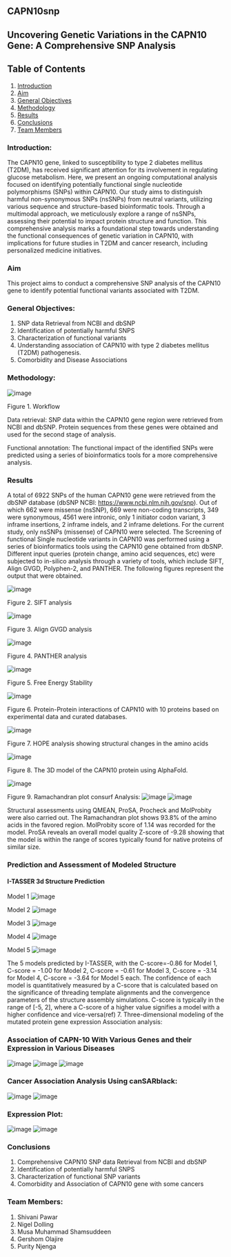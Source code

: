 ## CAPN10snp

## Uncovering Genetic Variations in the CAPN10 Gene: A Comprehensive SNP Analysis

## Table of Contents
1. [Introduction]("Introduction")
2. [Aim]("Aim")
3. [General Objectives]("General-Objectives")
4. [Methodology]("Methodology")
5. [Results]("Results")
6. [Conclusions]("Conclusions")
7. [Team Members]("Team_Members")


### Introduction:
The CAPN10 gene, linked to susceptibility to type 2 diabetes mellitus (T2DM), has received significant attention for its involvement in regulating glucose metabolism. Here, we present an ongoing computational analysis focused on identifying potentially functional single nucleotide polymorphisms (SNPs) within CAPN10. Our study aims to distinguish harmful non-synonymous SNPs (nsSNPs) from neutral variants, utilizing various sequence and structure-based bioinformatic tools. Through a multimodal approach, we meticulously explore a range of nsSNPs, assessing their potential to impact protein structure and function. This comprehensive analysis marks a foundational step towards understanding the functional consequences of genetic variation in CAPN10, with implications for future studies in T2DM and cancer research, including personalized medicine initiatives.

### Aim
This project aims to conduct a comprehensive SNP analysis of the CAPN10 gene to identify potential functional variants associated with T2DM.

### General Objectives:
1. SNP data Retrieval from NCBI and dbSNP
2. Identification of potentially harmful SNPS
3. Characterization of functional variants
4. Understanding association of CAPN10 with type 2 diabetes mellitus (T2DM) pathogenesis.
5. Comorbidity and Disease Associations

   
<!--Retrieve SNP data: Collect high-quality SNP data within the CAPN10 gene region from public genomic databases such as NCBI dbSNP.

Functional annotation: Predict the functional significance of identified SNPs using bioinformatics tools such as SIFT and PolyPhen-2 to assess their potential impact on protein structure and function.

Linkage disequilibrium analysis: Investigate the patterns of linkage disequilibrium and identify haplotype blocks within the CAPN10 gene region to understand the genetic architecture.

Association analysis: Assess the association of identified SNPs with T2DM and cancer susceptibility using available genetic datasets and perform statistical analyses to determine their significance.

Functional validation: Validate the functional relevance of prioritized SNPs using in vitro assays or functional genomics approaches to elucidate their role in T2DM pathogenesis and carcinogenesis.-->


### Methodology:
![image](https://github.com/omicscodeathon/capn10snp/blob/main/figures/Workflow_CAPN10snp.jpg)

Figure 1. Workflow

Data retrieval: SNP data within the CAPN10 gene region were retrieved from NCBI and dbSNP. Protein sequences from these genes were obtained and used for the second stage of analysis.

Functional annotation: The functional impact of the identified SNPs were predicted using a series of bioinformatics tools for a more comprehensive analysis. 


### Results

A total of 6922 SNPs of the human CAPN10 gene were retrieved from the dbSNP database (dbSNP NCBI: https://www.ncbi.nlm.nih.gov/snp). Out of which 662 were missense (nsSNP), 669 were non-coding transcripts, 349 were synonymous, 4561 were intronic, only 1 initiator codon variant, 3 inframe insertions, 2 inframe indels, and 2 inframe deletions. For the current study, only nsSNPs (missense) of CAPN10 were selected.
The Screening of functional Single nucleotide variants in CAPN10 was performed using a series of bioinformatics tools using the CAPN10 gene obtained from dbSNP. Different input queries (protein change, amino acid sequences, etc) were subjected to in-silico analysis through a variety of tools, which include SIFT, Align GVGD, Polyphen-2, and PANTHER. The following figures represent the output that were obtained.


![image](figures/SIFT_analysis.jpg)

Figure 2. SIFT analysis


![image](figures/align_GVGD.png)

Figure 3. Align GVGD analysis


![image](figures/panther_analysis.png)

Figure 4. PANTHER analysis

![image](figures/free_energy_stability_prediction.png)

Figure 5. Free Energy Stability

![image](figures/protein-protein_interaction.png)

Figure 6. Protein-Protein interactions of CAPN10 with 10 proteins based on experimental data and curated databases.


![image](figures/HOPE_Mutations.png)

Figure 7. HOPE analysis showing structural changes in the amino acids

![image](figures/3D_3.png)

Figure 8. The 3D model of the CAPN10 protein using AlphaFold. 

![image](figures/3D_1.png)

Figure 9. Ramachandran plot
consurf Analysis:
![image](https://github.com/omicscodeathon/capn10snp/blob/main/figures/ConSurf_1.png)
![image](https://github.com/omicscodeathon/capn10snp/blob/main/figures/ConSurf_3D.png)


Structural assessments using QMEAN, ProSA, Procheck and MolProbity were also carried out. The Ramachandran plot shows 93.8% of the amino acids in the favored region. MolProbity score of 1.14 was recorded for the model. ProSA reveals an overall model quality Z-score of -9.28 showing that the model is within the range of scores typically found for native proteins of similar size.
### Prediction and Assessment of Modeled Structure
#### I-TASSER 3d Structure Prediction

Model 1
![image](https://github.com/omicscodeathon/capn10snp/blob/main/output/model1.gif)

Model 2
![image](https://github.com/omicscodeathon/capn10snp/blob/main/output/model2.gif)

Model 3
![image](https://github.com/omicscodeathon/capn10snp/blob/main/output/model3.gif)

Model 4
![image](https://github.com/omicscodeathon/capn10snp/blob/main/output/model4.gif)

Model 5
![image](https://github.com/omicscodeathon/capn10snp/blob/main/output/model5.gif)

The 5 models predicted by I-TASSER, with the C-score=-0.86 for Model 1, C-score = -1.00 for Model 2, C-score = -0.61 for Model 3, C-score = -3.14 for Model 4, C-score = -3.64 for Model 5 each. The confidence of each model is quantitatively measured by a C-score that is calculated based on the significance of threading template alignments and the convergence parameters of the structure assembly simulations. C-score is typically in the range of [-5, 2], where a C-score of a higher value signifies a model with a higher confidence and vice-versa(ref)
7. Three-dimensional modeling of the mutated protein
gene expression Association analysis: 
### Association of CAPN-10 With Various Genes and their Expression in Various Diseases
![image](https://github.com/omicscodeathon/capn10snp/blob/main/output/gh.png)
![image](https://github.com/omicscodeathon/capn10snp/blob/main/output/qw.png)
![image](https://github.com/omicscodeathon/capn10snp/blob/main/output/vb.png)

### Cancer Association Analysis Using canSARblack:
![image](https://github.com/omicscodeathon/capn10snp/blob/main/figures/cansar1.png)
![image](https://github.com/omicscodeathon/capn10snp/blob/main/figures/cansar2.png)

### Expression Plot:
![image](https://github.com/omicscodeathon/capn10snp/blob/main/figures/expression_plot_1.png)
![image](https://github.com/omicscodeathon/capn10snp/blob/main/figures/newplot_(1).png)

<!--### Linkage disequilibrium analysis: 
Analyze linkage disequilibrium patterns and identify haplotype blocks using statistical methods.

###  

### Functional validation: 
Validate the functional relevance of prioritized SNPs using experimental assays or functional genomics approaches.


### Catalog of identified SNPs within the CAPN10 gene.
Assessment of functional significance for prioritized SNPs.

Identification of haplotype blocks and linkage disequilibrium patterns within CAPN10.

Association analysis results linking specific SNPs to various disorders.

Functional validation of selected SNPs to elucidate their role in T2DM pathogenesis.-->

<!--### Expected Outcomes:
1.Identification of non-synonymous SNPs (nsSNPs), exploring the possibility that they may alter the structure and function of proteins.

2.Identification of Asssociated disease with human CAPN10 gene.-->
### Conclusions

1. Comprehensive CAPN10 SNP data Retrieval from NCBI and dbSNP
2. Identification of potentially harmful SNPS
3. Characterization of functional SNP variants
4. Comorbidity and Association of CAPN10 gene with some cancers
<!--5. Understanding association of CAPN10 with type 2 diabetes mellitus (T2DM) pathogenesis.-->

### Team Members: 
1. Shivani Pawar
2. Nigel Dolling
3. Musa Muhammad Shamsuddeen
4. Gershom Olajire
5. Purity Njenga


